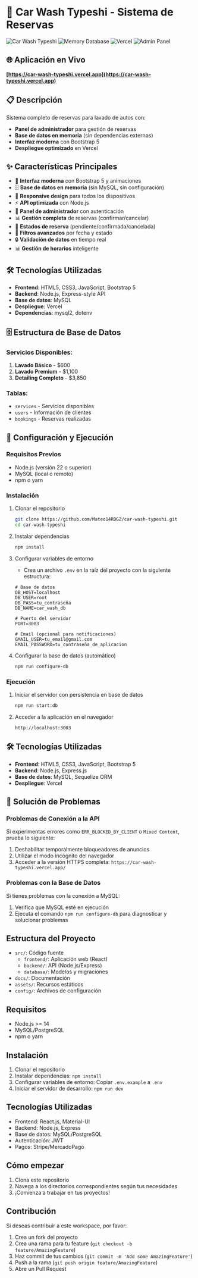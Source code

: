 # 🚗 Car Wash Typeshi - Sistema de Reservas

![Car Wash Typeshi](https://img.shields.io/badge/Car%20Wash-Typeshi-blue)
![Memory Database](https://img.shields.io/badge/Memory%20DB-Ready-orange)
![Vercel](https://img.shields.io/badge/Vercel-Deployed-green)
![Admin Panel](https://img.shields.io/badge/Admin%20Panel-Active-purple)

## 🌐 Aplicación en Vivo

**[https://car-wash-typeshi.vercel.app](https://car-wash-typeshi.vercel.app)**

## 📋 Descripción

Sistema completo de reservas para lavado de autos con:

- **Panel de administrador** para gestión de reservas
- **Base de datos en memoria** (sin dependencias externas)
- **Interfaz moderna** con Bootstrap 5
- **Despliegue optimizado** en Vercel

## ✨ Características Principales

- 🎨 **Interfaz moderna** con Bootstrap 5 y animaciones
- 🗄️ **Base de datos en memoria** (sin MySQL, sin configuración)
- 📱 **Responsive design** para todos los dispositivos
- ⚡ **API optimizada** con Node.js
- 🔐 **Panel de administrador** con autenticación
- 📊 **Gestión completa** de reservas (confirmar/cancelar)
- 🔄 **Estados de reserva** (pendiente/confirmada/cancelada)
- 🎯 **Filtros avanzados** por fecha y estado
- 🔒 **Validación de datos** en tiempo real
- 📊 **Gestión de horarios** inteligente

## 🛠️ Tecnologías Utilizadas

- **Frontend**: HTML5, CSS3, JavaScript, Bootstrap 5
- **Backend**: Node.js, Express-style API
- **Base de datos**: MySQL
- **Despliegue**: Vercel
- **Dependencias**: mysql2, dotenv

## 🗄️ Estructura de Base de Datos

### Servicios Disponibles:

1. **Lavado Básico** - $600
2. **Lavado Premium** - $1,100
3. **Detailing Completo** - $3,850

### Tablas:

- `services` - Servicios disponibles
- `users` - Información de clientes
- `bookings` - Reservas realizadas

## 🚀 Configuración y Ejecución

### Requisitos Previos

- Node.js (versión 22 o superior)
- MySQL (local o remoto)
- npm o yarn

### Instalación

1. Clonar el repositorio

   ```bash
   git clone https://github.com/Mateo14RDGZ/car-wash-typeshi.git
   cd car-wash-typeshi
   ```

2. Instalar dependencias

   ```bash
   npm install
   ```

3. Configurar variables de entorno

   - Crea un archivo `.env` en la raíz del proyecto con la siguiente estructura:

   ```
   # Base de datos
   DB_HOST=localhost
   DB_USER=root
   DB_PASS=tu_contraseña
   DB_NAME=car_wash_db

   # Puerto del servidor
   PORT=3003

   # Email (opcional para notificaciones)
   GMAIL_USER=tu_email@gmail.com
   EMAIL_PASSWORD=tu_contraseña_de_aplicacion
   ```

4. Configurar la base de datos (automático)
   ```bash
   npm run configure-db
   ```

### Ejecución

1. Iniciar el servidor con persistencia en base de datos

   ```bash
   npm run start:db
   ```

2. Acceder a la aplicación en el navegador
   ```
   http://localhost:3003
   ```

## 🛠️ Tecnologías Utilizadas

- **Frontend**: HTML5, CSS3, JavaScript, Bootstrap 5
- **Backend**: Node.js, Express.js
- **Base de datos**: MySQL, Sequelize ORM
- **Despliegue**: Vercel

## 🔧 Solución de Problemas

### Problemas de Conexión a la API

Si experimentas errores como `ERR_BLOCKED_BY_CLIENT` o `Mixed Content`, prueba lo siguiente:

1. Deshabilitar temporalmente bloqueadores de anuncios
2. Utilizar el modo incógnito del navegador
3. Acceder a la versión HTTPS completa: `https://car-wash-typeshi.vercel.app/`

### Problemas con la Base de Datos

Si tienes problemas con la conexión a MySQL:

1. Verifica que MySQL esté en ejecución
2. Ejecuta el comando `npm run configure-db` para diagnosticar y solucionar problemas

## Estructura del Proyecto

- `src/`: Código fuente
  - `frontend/`: Aplicación web (React)
  - `backend/`: API (Node.js/Express)
  - `database/`: Modelos y migraciones
- `docs/`: Documentación
- `assets/`: Recursos estáticos
- `config/`: Archivos de configuración

## Requisitos

- Node.js >= 14
- MySQL/PostgreSQL
- npm o yarn

## Instalación

1. Clonar el repositorio
2. Instalar dependencias: `npm install`
3. Configurar variables de entorno: Copiar `.env.example` a `.env`
4. Iniciar el servidor de desarrollo: `npm run dev`

## Tecnologías Utilizadas

- Frontend: React.js, Material-UI
- Backend: Node.js, Express
- Base de datos: MySQL/PostgreSQL
- Autenticación: JWT
- Pagos: Stripe/MercadoPago

## Cómo empezar

1. Clona este repositorio
2. Navega a los directorios correspondientes según tus necesidades
3. ¡Comienza a trabajar en tus proyectos!

## Contribución

Si deseas contribuir a este workspace, por favor:

1. Crea un fork del proyecto
2. Crea una rama para tu feature (`git checkout -b feature/AmazingFeature`)
3. Haz commit de tus cambios (`git commit -m 'Add some AmazingFeature'`)
4. Push a la rama (`git push origin feature/AmazingFeature`)
5. Abre un Pull Request
